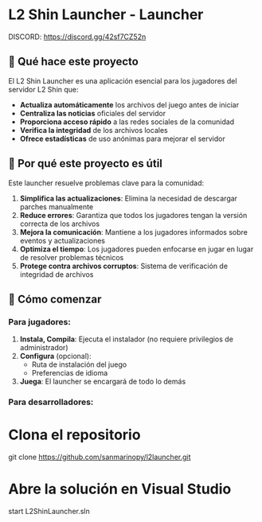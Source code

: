 # L2 Shin Launcher - Launcher

DISCORD: https://discord.gg/42sf7CZ52n

## 🎯 Qué hace este proyecto

El L2 Shin Launcher es una aplicación esencial para los jugadores del servidor L2 Shin que:

- **Actualiza automáticamente** los archivos del juego antes de iniciar
- **Centraliza las noticias** oficiales del servidor
- **Proporciona acceso rápido** a las redes sociales de la comunidad
- **Verifica la integridad** de los archivos locales
- **Ofrece estadísticas** de uso anónimas para mejorar el servidor

## 🌟 Por qué este proyecto es útil

Este launcher resuelve problemas clave para la comunidad:

1. **Simplifica las actualizaciones**: Elimina la necesidad de descargar parches manualmente
2. **Reduce errores**: Garantiza que todos los jugadores tengan la versión correcta de los archivos
3. **Mejora la comunicación**: Mantiene a los jugadores informados sobre eventos y actualizaciones
4. **Optimiza el tiempo**: Los jugadores pueden enfocarse en jugar en lugar de resolver problemas técnicos
5. **Protege contra archivos corruptos**: Sistema de verificación de integridad de archivos

## 🚀 Cómo comenzar

### Para jugadores:
1. **Instala, Compila**: Ejecuta el instalador (no requiere privilegios de administrador)
2. **Configura** (opcional):
   - Ruta de instalación del juego
   - Preferencias de idioma
3. **Juega**: El launcher se encargará de todo lo demás

### Para desarrolladores:

# Clona el repositorio
git clone https://github.com/sanmarinopy/l2launcher.git

# Abre la solución en Visual Studio
start L2ShinLauncher.sln
